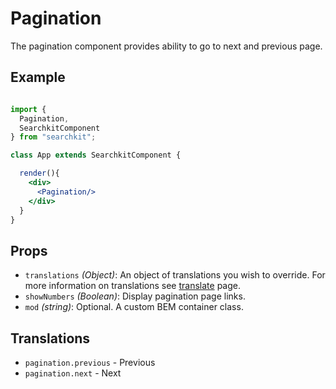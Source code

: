 # Pagination
The pagination component provides ability to go to next and previous page.

## Example

```jsx

import {
  Pagination,
  SearchkitComponent
} from "searchkit";

class App extends SearchkitComponent {

  render(){
    <div>
      <Pagination/>
    </div>
  }
}
```

## Props
- `translations` *(Object)*: An object of translations you wish to override. For more information on translations see [translate](../../core/Translate.md) page.
- `showNumbers` *(Boolean)*: Display pagination page links.  
- `mod` *(string)*: Optional. A custom BEM container class.

## Translations
- `pagination.previous` - Previous
- `pagination.next` - Next
